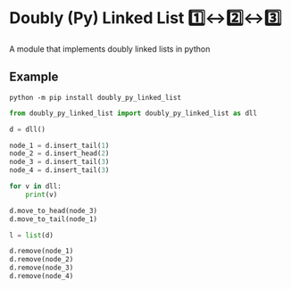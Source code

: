 # Doubly (Py) Linked List 1️⃣↔️2️⃣↔️3️⃣

A module that implements doubly linked lists in python

## Example

```
python -m pip install doubly_py_linked_list
```

```python
from doubly_py_linked_list import doubly_py_linked_list as dll

d = dll()

node_1 = d.insert_tail(1)
node_2 = d.insert_head(2)
node_3 = d.insert_tail(3)
node_4 = d.insert_tail(3)

for v in dll:
    print(v)

d.move_to_head(node_3)
d.move_to_tail(node_1)

l = list(d)

d.remove(node_1)
d.remove(node_2)
d.remove(node_3)
d.remove(node_4)
```
